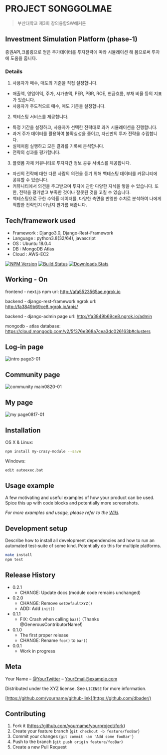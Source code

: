 
# PROJECT SONGGOLMAE
> 부산대학교 제3회 창의융합SW해커톤

## Investment Simulation Platform (phase-1)
증권API,크롤링으로 얻은 주가데이터를 투자전략에 따라 시뮬레이션 해 봄으로써 투자에 도움을 줍니다.

### Details
1. 사용자가 매수, 매도의 기준을 직접 설정합니다.
- 매출액, 영업이익, 주가, 시가총액, PER, PBR, ROE, 현금흐름, 부채 비율 등의 지표가 있습니다. 
- 사용자가 주도적으로 매수, 매도 기준을 설정합니다. 

2. 백테스팅 서비스를 제공합니다. 
- 특정 기간을 설정하고, 사용자가 선택한 전략대로 과거 시뮬레이션을 진행합니다. 
- 과거 주가 데이터를 활용하여 불확실성을 줄이고, 자신만의 투자 전략을 수립합니다. 
- 실제처럼 실행하고 모든 결과를 기록해 분석합니다. 
- 전략의 성과를 평가합니다. 

3. 플랫폼 자체 커뮤니티로 투자자간 정보 공유 서비스를 제공합니다.
- 자신의 전략에 대한 다른 사람의 의견을 듣기 위해 백테스팅 데이터를 커뮤니티에 공유할 수 있습니다. 
- 커뮤니티에서 의견을 주고받으며 투자에 관한 다양한 지식을 쌓을 수 있습니다. 또한, 전략을 평가받고 부족한 것이나 잘못된 것을 고칠 수 있습니다.
- 백테스팅으로 구한 수익률 데이터를, 다양한 측면을 반영한 수치로 분석하여 나에게 적합한 전략인지 아닌지 판가름 해줍니다. 

## Tech/framework used
- Framework : Django3.0, Django-Rest-Framework
- Language : python3.8(32/64), javascript
- OS : Ubuntu 18.0.4
- DB : MongoDB Atlas
- Cloud : AWS-EC2


[![NPM Version][npm-image]][npm-url]
[![Build Status][travis-image]][travis-url]
[![Downloads Stats][npm-downloads]][npm-url]

## Working - On

frontend - next.js npm url: http://afa5523565ae.ngrok.io

backend - django-rest-framework ngrok url: http://fa3849b69ce8.ngrok.io/apis/

backend - django-admin page url: http://fa3849b69ce8.ngrok.io/admin

mongodb - atlas database: https://cloud.mongodb.com/v2/5f376e368a7cea3dc026163b#clusters

## Log-in page

![intro page3-01](https://user-images.githubusercontent.com/37919421/90789133-7f84a400-e341-11ea-8ed5-eb9b56e4d85c.png)

## Community page
![community main0820-01](https://user-images.githubusercontent.com/37919421/90789500-f5890b00-e341-11ea-867f-338e7f82565c.png)

## My page
![my page0817-01](https://user-images.githubusercontent.com/37919421/90789593-0afe3500-e342-11ea-8d6f-da898ca1508a.png)

## Installation

OS X & Linux:

```sh
npm install my-crazy-module --save
```

Windows:

```sh
edit autoexec.bat
```

## Usage example

A few motivating and useful examples of how your product can be used. Spice this up with code blocks and potentially more screenshots.

_For more examples and usage, please refer to the [Wiki][wiki]._

## Development setup

Describe how to install all development dependencies and how to run an automated test-suite of some kind. Potentially do this for multiple platforms.

```sh
make install
npm test
```

## Release History

* 0.2.1
    * CHANGE: Update docs (module code remains unchanged)
* 0.2.0
    * CHANGE: Remove `setDefaultXYZ()`
    * ADD: Add `init()`
* 0.1.1
    * FIX: Crash when calling `baz()` (Thanks @GenerousContributorName!)
* 0.1.0
    * The first proper release
    * CHANGE: Rename `foo()` to `bar()`
* 0.0.1
    * Work in progress

## Meta

Your Name – [@YourTwitter](https://twitter.com/dbader_org) – YourEmail@example.com

Distributed under the XYZ license. See ``LICENSE`` for more information.

[https://github.com/yourname/github-link](https://github.com/dbader/)

## Contributing

1. Fork it (<https://github.com/yourname/yourproject/fork>)
2. Create your feature branch (`git checkout -b feature/fooBar`)
3. Commit your changes (`git commit -am 'Add some fooBar'`)
4. Push to the branch (`git push origin feature/fooBar`)
5. Create a new Pull Request

<!-- Markdown link & img dfn's -->
[npm-image]: https://img.shields.io/npm/v/datadog-metrics.svg?style=flat-square
[npm-url]: https://npmjs.org/package/datadog-metrics
[npm-downloads]: https://img.shields.io/npm/dm/datadog-metrics.svg?style=flat-square
[travis-image]: https://img.shields.io/travis/dbader/node-datadog-metrics/master.svg?style=flat-square
[travis-url]: https://travis-ci.org/dbader/node-datadog-metrics
[wiki]: https://github.com/yourname/yourproject/wiki
